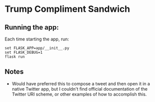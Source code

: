 # Trump Compliment Sandwich



## Running the app:
Each time starting the app, run:

```
set FLASK_APP=app/__init__.py
set FLASK_DEBUG=1
flask run
```

## Notes

- Would have preferred this to compose a tweet and then open it in a native Twitter app, but I couldn't find official documentation of the Twitter URI scheme, or other examples of how to accomplish this.

